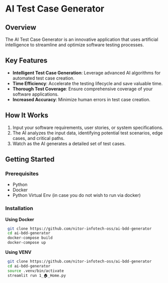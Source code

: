 # AI Test Case Generator

## Overview

The AI Test Case Generator is an innovative application that uses artificial intelligence to streamline and optimize software testing processes.

## Key Features

- **Intelligent Test Case Generation**: Leverage advanced AI algorithms for automated test case creation.
- **Time Efficiency**: Accelerate the testing lifecycle and save valuable time.
- **Thorough Test Coverage**: Ensure comprehensive coverage of your software applications.
- **Increased Accuracy**: Minimize human errors in test case creation.


## How It Works

1. Input your software requirements, user stories, or system specifications.
2. The AI analyzes the input data, identifying potential test scenarios, edge cases, and critical paths.
3. Watch as the AI generates a detailed set of test cases.

## Getting Started

### Prerequisites

- Python
- Docker
- Python Virtual Env (in case you do not wish to run via docker)

### Installation

   **Using Docker**

   ```bash
    git clone https://github.com/nitor-infotech-oss/ai-bdd-generator
    cd ai-bdd-generator
    docker-compose build
    docker-compose up
   ```

   **Using VENV**

   ```bash
    git clone https://github.com/nitor-infotech-oss/ai-bdd-generator
    cd ai-bdd-generator
    source .venv/bin/activate 
    streamlit run 1_🏠_Home.py
   ```



